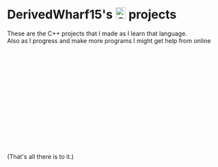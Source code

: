 # DerivedWharf15's <img src="https://upload.wikimedia.org/wikipedia/commons/thumb/1/18/ISO_C%2B%2B_Logo.svg/1200px-ISO_C%2B%2B_Logo.svg.png" alt="C++" width="24" height="27"> projects<br>
These are the C++ projects that I made as I learn that language.<br>
Also as I progress and make more programs I might get help from online
<br><br><br><br><br><br><br><br><br><br><br><br><br><br><br><br>
(That's all there is to it.)
